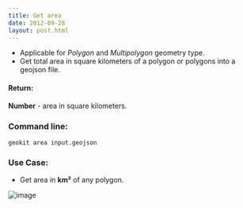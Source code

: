 ```yaml
---
title: Get area
date: 2012-09-28
layout: post.html
---
```


- Applicable for *Polygon* and *Multipolygon* geometry type.
- Get total area in square kilometers of a polygon or polygons into a geojson file.

#### Return:

**Number** - area in square kilometers.

### Command line:

```geokit area input.geojson```

### Use Case:

- Get area in **km²** of any polygon.

![image](https://user-images.githubusercontent.com/19536044/44175196-11021100-a0ab-11e8-9a34-ac65350de54b.png)
